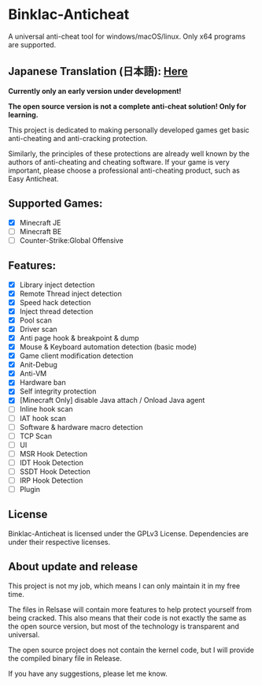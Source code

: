 # Binklac-Anticheat

A universal anti-cheat tool for windows/macOS/linux. Only x64 programs are supported.

## Japanese Translation (日本語): [Here](./README_ja.md)

**Currently only an early version under development!**

**The open source version is not a complete anti-cheat solution! Only for learning.**

This project is dedicated to making personally developed games get basic anti-cheating and anti-cracking protection.

Similarly, the principles of these protections are already well known by the authors of anti-cheating and cheating software. If your game is very important, please choose a professional anti-cheating product, such as Easy Anticheat.

## Supported Games:

- [x] Minecraft JE
- [ ] Minecraft BE
- [ ] Counter-Strike:Global Offensive

## Features:

- [x] Library inject detection
- [x] Remote Thread inject detection
- [x] Speed hack detection
- [x] Inject thread detection
- [x] Pool scan
- [x] Driver scan
- [x] Anti page hook & breakpoint & dump
- [x] Mouse & Keyboard automation detection (basic mode)
- [x] Game client modification detection
- [x] Anit-Debug
- [x] Anti-VM
- [x] Hardware ban
- [x] Self integrity protection
- [x] [Minecraft Only] disable Java attach / Onload Java agent
- [ ] Inline hook scan
- [ ] IAT hook scan
- [ ] Software & hardware macro detection
- [ ] TCP Scan
- [ ] UI
- [ ] MSR Hook Detection
- [ ] IDT Hook Detection
- [ ] SSDT Hook Detection
- [ ] IRP Hook Detection
- [ ] Plugin

## License

Binklac-Anticheat is licensed under the GPLv3 License. Dependencies are under their respective licenses.

## About update and release

This project is not my job, which means I can only maintain it in my free time.

The files in Relsase will contain more features to help protect yourself from being cracked. This also means that their code is not exactly the same as the open source version, but most of the technology is transparent and universal.

The open source project does not contain the kernel code, but I will provide the compiled binary file in Release.

If you have any suggestions, please let me know.
